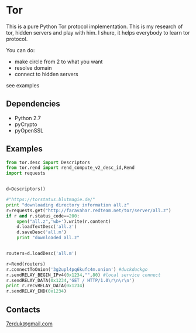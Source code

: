 # Tor
This is a pure Python Tor protocol implementation. This is my research of tor, hidden servers and play with him. I shure, it helps everybody to learn tor protocol. 

You can do:
- make circle from 2 to what you want
- resolve domain
- connect to hidden servers

see examples

## Dependencies

- Python 2.7
- pyCrypto
- pyOpenSSL


## Examples
``` python
from tor.desc import Descriptors
from tor.rend import rend_compute_v2_desc_id,Rend
import requests


d=Descriptors()

#"https://torstatus.blutmagie.de/"
print "downloading directory information all.z"
r=requests.get("http://faravahar.redteam.net/tor/server/all.z")
if r and r.status_code==200:
    open("all.z",'wb+').write(r.content)
    d.loadTextDesc('all.z')
    d.saveDesc('all.m')
    print "downloaded all.z"


routers=d.loadDesc('all.m')

r=Rend(routers)
r.connectToOnion('3g2upl4pq6kufc4m.onion') #duckduckgo
r.sendRELAY_BEGIN_IPv4(0x1234,"",80) #local service connect
r.sendRELAY_DATA(0x1234,'GET / HTTP/1.0\r\n\r\n')
print r.recvRELAY_DATA(0x1234)
r.sendRELAY_END(0x1234)
```

## Contacts

7erduk@gmail.com

